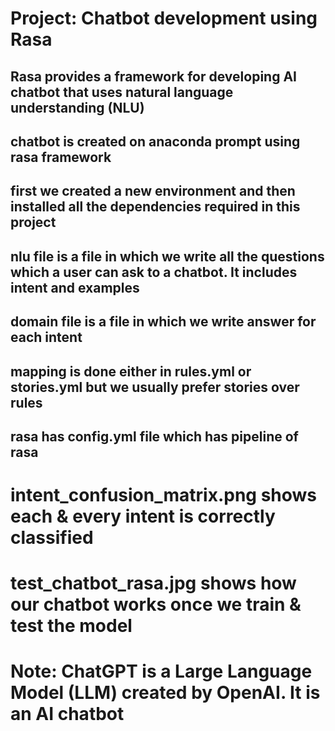 # Project: Chatbot development using Rasa
## Rasa provides a framework for developing AI chatbot that uses natural language understanding (NLU)
## chatbot is created on anaconda prompt using rasa framework
## first we created a new environment and then installed all the dependencies required in this project
## nlu file is a file in which we write all the questions which a user can ask to a chatbot. It includes intent and examples
## domain file is a file in which we write answer for each intent
## mapping is done either in rules.yml or stories.yml but we usually prefer stories over rules
## rasa has config.yml file which has pipeline of rasa

# intent_confusion_matrix.png shows each & every intent is correctly classified
# test_chatbot_rasa.jpg shows how our chatbot works once we train & test the model

# Note:  ChatGPT is a Large Language Model (LLM) created by OpenAI. It is an AI chatbot 
